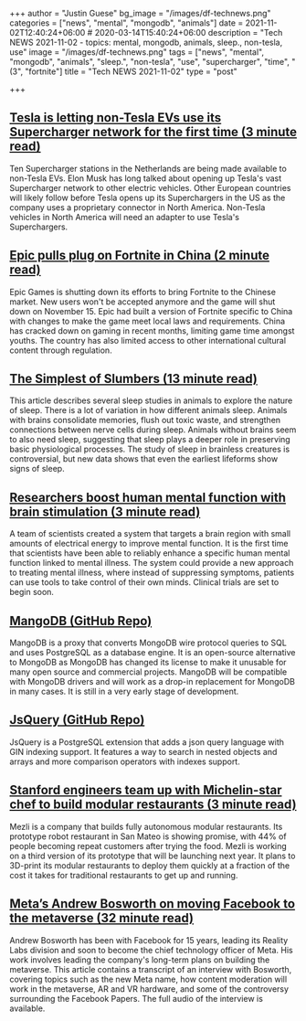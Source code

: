+++
author = "Justin Guese"
bg_image = "/images/df-technews.png"
categories = ["news", "mental", "mongodb", "animals"]
date = 2021-11-02T12:40:24+06:00 # 2020-03-14T15:40:24+06:00
description = "Tech NEWS 2021-11-02 - topics: mental, mongodb, animals, sleep., non-tesla, use"
image = "/images/df-technews.png"
tags = ["news", "mental", "mongodb", "animals", "sleep.", "non-tesla", "use", "supercharger", "time", "(3", "fortnite"]
title = "Tech NEWS 2021-11-02"
type = "post"

+++

## [Tesla is letting non-Tesla EVs use its Supercharger network for the first time (3 minute read)](https://www.theverge.com/2021/11/1/22757159/tesla-supercharge-ev-pilot-netherlands)

Ten Supercharger stations in the Netherlands are being made available to non-Tesla EVs. Elon Musk has long talked about opening up Tesla's vast Supercharger network to other electric vehicles. Other European countries will likely follow before Tesla opens up its Superchargers in the US as the company uses a proprietary connector in North America. Non-Tesla vehicles in North America will need an adapter to use Tesla's Superchargers.

## [Epic pulls plug on Fortnite in China (2 minute read)](https://techcrunch.com/2021/11/01/epic-pulls-plug-on-fortnite-in-china/)

Epic Games is shutting down its efforts to bring Fortnite to the Chinese market. New users won't be accepted anymore and the game will shut down on November 15. Epic had built a version of Fortnite specific to China with changes to make the game meet local laws and requirements. China has cracked down on gaming in recent months, limiting game time amongst youths. The country has also limited access to other international cultural content through regulation.

## [The Simplest of Slumbers (13 minute read)](https://www.science.org/content/article/if-alive-sleeps-brainless-creatures-shed-light-why-we-slumber/1/0100017ce01f4e38-70b79371-80cc-49cf-8e6b-0ff1533d77f1-000000/QKDja0usBm2XsRfT5I7m-kV4jbVrpqZqfD4TvUdpdnY=221)

This article describes several sleep studies in animals to explore the nature of sleep. There is a lot of variation in how different animals sleep. Animals with brains consolidate memories, flush out toxic waste, and strengthen connections between nerve cells during sleep. Animals without brains seem to also need sleep, suggesting that sleep plays a deeper role in preserving basic physiological processes. The study of sleep in brainless creatures is controversial, but new data shows that even the earliest lifeforms show signs of sleep.

## [Researchers boost human mental function with brain stimulation (3 minute read)](https://medicalxpress.com/news/2021-11-boost-human-mental-function-brain.html)

A team of scientists created a system that targets a brain region with small amounts of electrical energy to improve mental function. It is the first time that scientists have been able to reliably enhance a specific human mental function linked to mental illness. The system could provide a new approach to treating mental illness, where instead of suppressing symptoms, patients can use tools to take control of their own minds. Clinical trials are set to begin soon.

## [MangoDB (GitHub Repo)](https://github.com/MangoDB-io/MangoDB)

MangoDB is a proxy that converts MongoDB wire protocol queries to SQL and uses PostgreSQL as a database engine. It is an open-source alternative to MongoDB as MongoDB has changed its license to make it unusable for many open source and commercial projects. MangoDB will be compatible with MongoDB drivers and will work as a drop-in replacement for MongoDB in many cases. It is still in a very early stage of development.

## [JsQuery (GitHub Repo)](https://github.com/postgrespro/jsquery)

JsQuery is a PostgreSQL extension that adds a json query language with GIN indexing support. It features a way to search in nested objects and arrays and more comparison operators with indexes support.

## [Stanford engineers team up with Michelin-star chef to build modular restaurants (3 minute read)](https://techcrunch.com/2021/11/01/stanford-engineers-team-up-with-michelin-star-chef-to-build-modular-restaurants/)

Mezli is a company that builds fully autonomous modular restaurants. Its prototype robot restaurant in San Mateo is showing promise, with 44% of people becoming repeat customers after trying the food. Mezli is working on a third version of its prototype that will be launching next year. It plans to 3D-print its modular restaurants to deploy them quickly at a fraction of the cost it takes for traditional restaurants to get up and running.

## [Meta’s Andrew Bosworth on moving Facebook to the metaverse (32 minute read)](https://www.theverge.com/22752986/meta-facebook-andrew-bosworth-interview-metaverse-vr-ar)

Andrew Bosworth has been with Facebook for 15 years, leading its Reality Labs division and soon to become the chief technology officer of Meta. His work involves leading the company's long-term plans on building the metaverse. This article contains a transcript of an interview with Bosworth, covering topics such as the new Meta name, how content moderation will work in the metaverse, AR and VR hardware, and some of the controversy surrounding the Facebook Papers. The full audio of the interview is available.

